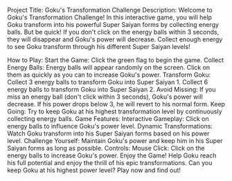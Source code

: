 Project Title: Goku's Transformation Challenge
Description:
Welcome to Goku's Transformation Challenge! In this interactive game, you will help Goku transform into his powerful Super Saiyan forms by collecting energy balls. But be quick! If you don't click on the energy balls within 3 seconds, they will disappear and Goku's power will decrease. Collect enough energy to see Goku transform through his different Super Saiyan levels!

How to Play:
Start the Game: Click the green flag to begin the game.
Collect Energy Balls: Energy balls will appear randomly on the screen. Click on them as quickly as you can to increase Goku's power.
Transform Goku:
Collect 3 energy balls to transform Goku into Super Saiyan 1.
Collect 6 energy balls to transform Goku into Super Saiyan 2.
Avoid Missing: If you miss an energy ball (don't click within 3 seconds), Goku's power will decrease. If his power drops below 3, he will revert to his normal form.
Keep Going: Try to keep Goku at his highest transformation level by continuously collecting energy balls.
Game Features:
Interactive Gameplay: Click on energy balls to influence Goku's power level.
Dynamic Transformations: Watch Goku transform into his Super Saiyan forms based on his power level.
Challenge Yourself: Maintain Goku's power and keep him in his Super Saiyan forms as long as possible.
Controls:
Mouse Click: Click on the energy balls to increase Goku's power.
Enjoy the Game!
Help Goku reach his full potential and enjoy the thrill of his epic transformations. Can you keep Goku at his highest power level? Play now and find out!
